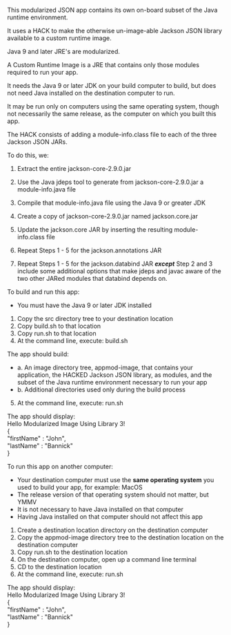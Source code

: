 This modularized JSON app contains its own on-board subset of the Java runtime environment.

It uses a HACK to make the otherwise un-image-able Jackson JSON library available to a custom runtime image.

Java 9 and later JRE's are modularized.

A Custom Runtime Image is a JRE that contains only those modules required to run your app.

It needs the Java 9 or later JDK on your build computer to build, but does not need Java installed on the destination computer to run.

It may be run only on computers using the same operating system, though not necessarily the same release, as the computer on which you built this app.

The HACK consists of adding a module-info.class file to each of the three Jackson JSON JARs.

To do this, we:

1. Extract the entire jackson-core-2.9.0.jar 
2. Use the Java jdeps tool to generate from jackson-core-2.9.0.jar a module-info.java file
3. Compile that module-info.java file using the Java 9 or greater JDK
4. Create a copy of jackson-core-2.9.0.jar named jackson.core.jar
5. Update the jackson.core JAR by inserting the resulting module-info.class file

6. Repeat Steps 1 - 5 for the jackson.annotations JAR

7. Repeat Steps 1 - 5 for the jackson.databind JAR ***except*** Step 2 and 3 include some additional options that make jdeps and javac aware of the two other JARed modules that databind depends on.

To build and run this app:

- You must have the Java 9 or later JDK installed

1. Copy the src directory tree to your destination location
2. Copy build.sh to that location
3. Copy run.sh to that location
4. At the command line, execute: build.sh

The app should build:

* a. An image directory tree, appmod-image, that contains your application, the HACKED Jackson JSON library, as modules, and the subset of the Java runtime environment necessary to run your app
* b. Additional directories used only during the build process

5. At the command line, execute: run.sh

The app should display:  
Hello Modularized Image Using Library 3!  
{  
  "firstName" : "John",  
  "lastName" : "Bannick"  
}   

To run this app on another computer:

- Your destination computer must use the **same operating system** you used to build your app, for example:  MacOS
- The release version of that operating system should not matter, but YMMV
- It is not necessary to have Java installed on that computer
- Having Java installed on that computer should not affect this app

1. Create a destination location directory on the destination computer
2. Copy the appmod-image directory tree to the destination location on the destination computer
4. Copy run.sh to the destination location
5. On the destination computer, open up a command line terminal
6. CD to the destination location
7. At the command line, execute: run.sh

The app should display:  
Hello Modularized Image Using Library 3!  
{  
  "firstName" : "John",  
  "lastName" : "Bannick"  
}   

